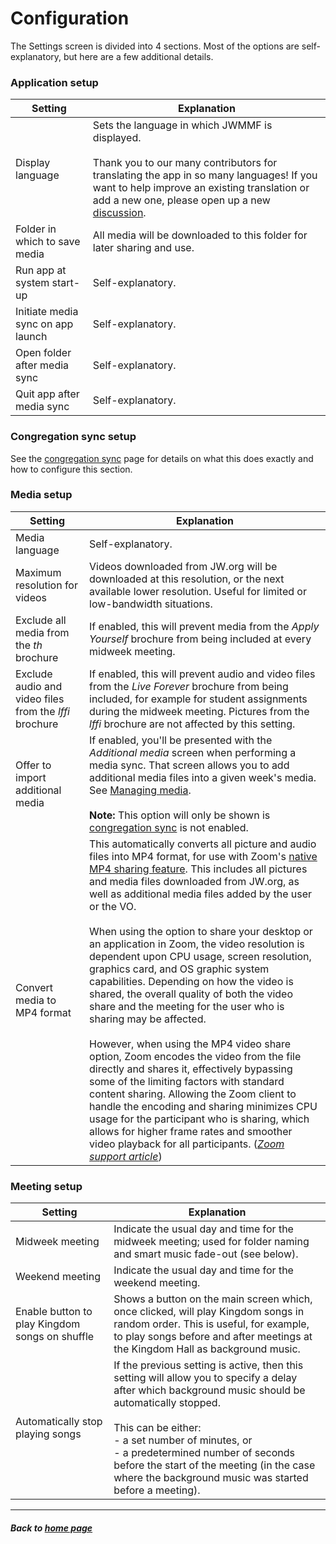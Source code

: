 # Configuration

The Settings screen is divided into 4 sections. Most of the options are self-explanatory, but here are a few additional details.

### Application setup

| Setting  | Explanation |
| ------------- | ------------- |
| Display language  | Sets the language in which JWMMF is displayed. <br><br>Thank you to our many contributors for translating the app in so many languages! If you want to help improve an existing translation or add a new one, please open up a new [discussion](https://github.com/sircharlo/jw-meeting-media-fetcher/discussions). |
| Folder in which to save media  | All media will be downloaded to this folder for later sharing and use. |
| Run app at system start-up | Self-explanatory. |
| Initiate media sync on app launch | Self-explanatory. |
| Open folder after media sync | Self-explanatory. |
| Quit app after media sync | Self-explanatory. |


### Congregation sync setup

See the [congregation sync](https://sircharlo.github.io/jw-meeting-media-fetcher/congregation-sync) page for details on what this does exactly and how to configure this section.


### Media setup

| Setting  | Explanation |
| ------------- | ------------- |
| Media language | Self-explanatory. |
| Maximum resolution for videos | Videos downloaded from JW.org will be downloaded at this resolution, or the next available lower resolution. Useful for limited or low-bandwidth situations. |
| Exclude all media from the <em>th</em> brochure  | If enabled, this will prevent media from the <em>Apply Yourself</em> brochure from being included at every midweek meeting. |
| Exclude audio and video files from the <em>lffi</em> brochure  | If enabled, this will prevent audio and video files from the <em>Live Forever</em> brochure from being included, for example for student assignments during the midweek meeting. Pictures from the <em>lffi</em> brochure are not affected by this setting. |
| Offer to import additional media | If enabled, you'll be presented with the *Additional media* screen when performing a media sync. That screen allows you to add additional media files into a given week's media. See [Managing media](https://sircharlo.github.io/jw-meeting-media-fetcher/manage-media). <br><br>**Note:** This option will only be shown is [congregation sync](https://sircharlo.github.io/jw-meeting-media-fetcher/congregation-sync) is not enabled.|
| Convert media to MP4 format | This automatically converts all picture and audio files into MP4 format, for use with Zoom's [native MP4 sharing feature](https://github.com/sircharlo/jw-meeting-media-fetcher/blob/master/screenshots/05-zoom.png?raw=true). This includes all pictures and media files downloaded from JW.org, as well as additional media files added by the user or the VO. <br><br>When using the option to share your desktop or an application in Zoom, the video resolution is dependent upon CPU usage, screen resolution, graphics card, and OS graphic system capabilities. Depending on how the video is shared, the overall quality of both the video share and the meeting for the user who is sharing may be affected. <br><br> However, when using the MP4 video share option, Zoom encodes the video from the file directly and shares it, effectively bypassing some of the limiting factors with standard content sharing. Allowing the Zoom client to handle the encoding and sharing minimizes CPU usage for the participant who is sharing, which allows for higher frame rates and smoother video playback for all participants. (*[Zoom support article](https://support.zoom.us/hc/en-us/articles/360051673592-Sharing-and-playing-a-video)*) |



### Meeting setup

| Setting  | Explanation |
| ------------- | ------------- |
| Midweek meeting | Indicate the usual day and time for the midweek meeting; used for folder naming and smart music fade-out (see below). |
| Weekend meeting | Indicate the usual day and time for the weekend meeting. |
| Enable button to play Kingdom songs on shuffle  | Shows a button on the main screen which, once clicked, will play Kingdom songs in random order. This is useful, for example, to play songs before and after meetings at the Kingdom Hall as background music. |
| Automatically stop playing songs  | If the previous setting is active, then this setting will allow you to specify a delay after which background music should be automatically stopped. <br><br>This can be either: <br>- a set number of minutes, or <br>- a predetermined number of seconds before the start of the meeting (in the case where the background music was started before a meeting). |

___

##### Back to [home page](https://sircharlo.github.io/jw-meeting-media-fetcher/)
